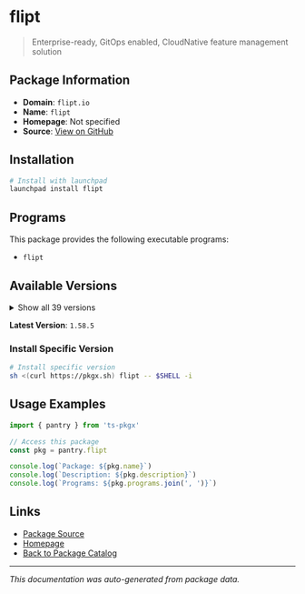 # flipt

> Enterprise-ready, GitOps enabled, CloudNative feature management solution

## Package Information

- **Domain**: `flipt.io`
- **Name**: `flipt`
- **Homepage**: Not specified
- **Source**: [View on GitHub](https://github.com/pkgxdev/pantry/tree/main/projects/flipt.io/package.yml)

## Installation

```bash
# Install with launchpad
launchpad install flipt
```

## Programs

This package provides the following executable programs:

- `flipt`

## Available Versions

<details>
<summary>Show all 39 versions</summary>

- `1.58.5`, `1.58.4`, `1.58.3`, `1.58.2`, `1.58.1`
- `1.58.0`, `1.57.0`, `1.56.0`, `1.55.1`, `1.55.0`
- `1.54.2`, `1.54.1`, `1.54.0`, `1.53.2`, `1.53.1`
- `1.53.0`, `1.52.2`, `1.52.1`, `1.52.0`, `1.51.1`
- `1.51.0`, `1.50.1`, `1.50.0`, `1.49.2`, `1.49.1`
- `1.49.0`, `1.48.1`, `1.48.0`, `1.47.1`, `1.47.0`
- `1.46.3`, `1.46.2`, `1.46.1`, `1.46.0`, `1.45.2`
- `1.45.1`, `1.45.0`, `1.44.1`, `1.44.0`

</details>

**Latest Version**: `1.58.5`

### Install Specific Version

```bash
# Install specific version
sh <(curl https://pkgx.sh) flipt -- $SHELL -i
```

## Usage Examples

```typescript
import { pantry } from 'ts-pkgx'

// Access this package
const pkg = pantry.flipt

console.log(`Package: ${pkg.name}`)
console.log(`Description: ${pkg.description}`)
console.log(`Programs: ${pkg.programs.join(', ')}`)
```

## Links

- [Package Source](https://github.com/pkgxdev/pantry/tree/main/projects/flipt.io/package.yml)
- [Homepage](#)
- [Back to Package Catalog](../package-catalog.md)

---

*This documentation was auto-generated from package data.*
